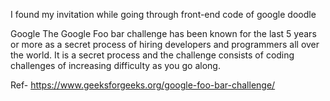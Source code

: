 I found my invitation while going through front-end code of google doodle 

Google The Google Foo bar challenge has been known for the last 5 years or more as a secret process of hiring developers and programmers all over the world. It is a secret process and the challenge consists of coding challenges of increasing difficulty as you go along.

Ref- https://www.geeksforgeeks.org/google-foo-bar-challenge/
